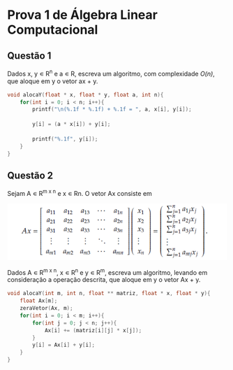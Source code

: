 # Prova 1 de Álgebra Linear Computacional

<h2> Questão 1 </h2>

Dados x, y ∊ R<sup>n</sup> e a ∊ R, escreva um algoritmo, com complexidade *O(n)*, que aloque em y o vetor ax + y.

~~~c
void alocaY(float * x, float * y, float a, int n){
    for(int i = 0; i < n; i++){
        printf("\n(%.1f * %.1f) + %.1f = ", a, x[i], y[i]);

        y[i] = (a * x[i]) + y[i];

        printf("%.1f", y[i]);
    }
}
~~~

<h2> Questão 2 </h2>

Sejam A ∊ R<sup>m x n</sup> e x ∊ Rn. O vetor Ax consiste em

![CursoemVideo](img/matriz-questao2.png)

Dados A ∊ R<sup>m x n</sup>, x ∊ R<sup>n</sup> e y ∊ R<sup>m</sup>, escreva um algoritmo, levando em consideração a operação
descrita, que aloque em y o vetor Ax + y. 

~~~c
void alocaY(int m, int n, float ** matriz, float * x, float * y){
    float Ax[m];
    zeraVetor(Ax, m);
    for(int i = 0; i < m; i++){
        for(int j = 0; j < n; j++){
            Ax[i] += (matriz[i][j] * x[j]);
        }
        y[i] = Ax[i] + y[i];
    }
}
~~~